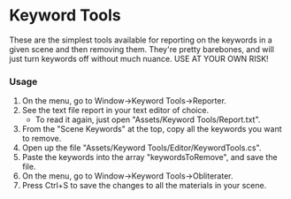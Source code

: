# Keyword Tools
These are the simplest tools available for reporting on the keywords in a given scene and then removing them.
They're pretty barebones, and will just turn keywords off without much nuance. USE AT YOUR OWN RISK!

### Usage
1. On the menu, go to Window->Keyword Tools->Reporter.
2. See the text file report in your text editor of choice.
   * To read it again, just open "Assets/Keyword Tools/Report.txt".
3. From the "Scene Keywords" at the top, copy all the keywords you want to remove.
4. Open up the file "Assets/Keyword Tools/Editor/KeywordTools.cs".
5. Paste the keywords into the array "keywordsToRemove", and save the file.
6. On the menu, go to Window->Keyword Tools->Obliterater.
7. Press Ctrl+S to save the changes to all the materials in your scene.